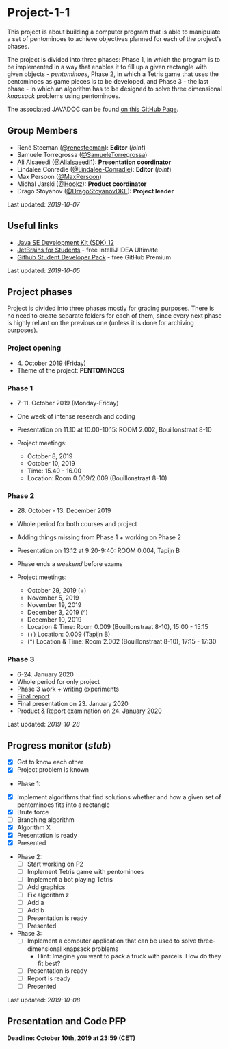 # Project-1-1
This project is about building a computer program that is able to manipulate a set of pentominoes to achieve objectives planned for each of the project's phases.

The project is divided into three phases: Phase 1, in which the program is to be implemented in a way that enables it to fill up a given rectangle with given objects - *pentominoes*, Phase 2, in which a Tetris game that uses the pentominoes as game pieces is to be developed, and Phase 3 - the last phase - in which an algorithm has to be designed to solve three dimensional *knapsack* problems using pentominoes.

The associated JAVADOC can be found [on this GitHub Page](https://hookz.github.io/pentominoes/javadoc/).


## Group Members
* René Steeman ([@renesteeman](https://github.com/renesteeman)): **Editor** (*joint*)
* Samuele Torregrossa ([@SamueleTorregrossa](https://github.com/SamueleTorregrossa))
* Ali Alsaeedi ([@Alialsaeedi1](https://github.com/Alialsaeedi1)): **Presentation coordinator**
* Lindalee Conradie ([@Lindalee-Conradie](https://github.com/Lindalee-Conradie)): **Editor** (*joint*)
* Max Persoon ([@MaxPersoon](https://github.com/MaxPersoon))
* Michal Jarski ([@Hookz](https://github.com/Hookz)): **Product coordinator**
* Drago Stoyanov ([@DragoStoyanovDKE](https://github.com/DragoStoyanovDKE)): **Project leader**

Last updated: *2019-10-07*

## Useful links
* [Java SE Development Kit (SDK) 12](https://www.oracle.com/technetwork/java/javase/downloads/jdk12-downloads-5295953.html)
* [JetBrains for Students](https://www.jetbrains.com/student/) - free IntelliJ IDEA Ultimate
* [Github Student Developer Pack](https://education.github.com/pack) - free GitHub Premium

Last updated: *2019-10-05*

## Project phases
Project is divided into three phases mostly for grading purposes. There is no need to create separate folders for each of them, since every next phase is highly reliant on the previous one (unless it is done for archiving purposes).

### Project opening
* 4\. October 2019 (Friday)
* Theme of the project: **PENTOMINOES**

### Phase 1
* 7-11\. October 2019 (Monday-Friday)
* One week of intense research and coding
* Presentation on 11\.10 at 10.00-10.15: ROOM 2.002, Bouillonstraat 8-10

* Project meetings:
  * October 8, 2019
  * October 10, 2019
  * Time: 15.40 - 16.00
  * Location: Room 0.009/2.009 (Bouillonstraat 8-10)

### Phase 2
* 28\. October - 13\. December 2019
* Whole period for both courses and project
* Adding things missing from Phase 1 + working on Phase 2
* Presentation on 13\.12 at 9:20-9:40: ROOM 0.004, Tapijn B
* Phase ends a *weekend* before exams

* Project meetings:
  * October 29, 2019 (+)
  * November 5, 2019
  * November 19, 2019
  * December 3, 2019 (^)
  * December 10, 2019
  * Location & Time: Room 0.009 (Bouillonstraat 8-10), 15:00 - 15:15
  * (+) Location: 0.009 (Tapijn B)
  * (^) Location & Time: Room 2.002 (Bouillonstraat 8-10), 17:15 - 17:30

### Phase 3
* 6-24\. January 2020
* Whole period for only project
* Phase 3 work + writing experiments
* [Final report](https://www.researchgate.net/publication/338749799_3D_Knapsack_Problem)
* Final presentation on 23\. January 2020
* Product & Report examination on 24\. January 2020

Last updated: *2019-10-28*

## Progress monitor (*stub*)
- [x] Got to know each other
- [x] Project problem is known
* Phase 1:
 - [x] Implement algorithms that find solutions whether and how a given set of pentominoes fits into a rectangle
  - [x] Brute force
  - [ ] Branching algorithm
  - [x] Algorithm X
 - [x] Presentation is ready
 - [x] Presented

* Phase 2:
  - [ ] Start working on P2
  - [ ] Implement Tetris game with pentominoes
  - [ ] Implement a bot playing Tetris
  - [ ] Add graphics
  - [ ] Fix algorithm z
  - [ ] Add a
  - [ ] Add b
  - [ ] Presentation is ready
  - [ ] Presented

* Phase 3:
  - [ ] Implement a computer application that can be used to solve three-
  dimensional knapsack problems
    - Hint: Imagine you want to pack a truck with parcels. How do they fit best?
  - [ ] Presentation is ready
  - [ ] Report is ready
  - [ ] Presented

Last updated: *2019-10-08*

## Presentation and Code PFP

**Deadline: October 10th, 2019 at 23:59 (CET)**
